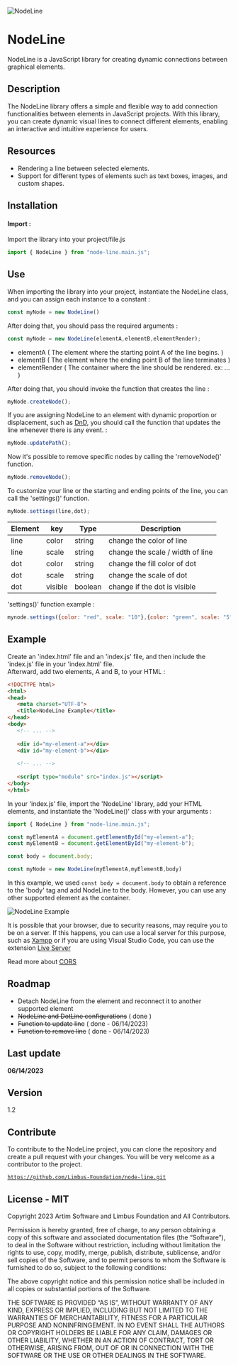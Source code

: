 ![NodeLine](https://github.com/user-attachments/assets/372fc5ef-cbc3-459b-b078-5f4c826a69cf)

# NodeLine

NodeLine is a JavaScript library for creating dynamic connections between graphical elements.

## Description

The NodeLine library offers a simple and flexible way to add connection functionalities between elements in JavaScript projects. With this library, you can create dynamic visual lines to connect different elements, enabling an interactive and intuitive experience for users.

## Resources

- Rendering a line between selected elements.
- Support for different types of elements such as text boxes, images, and custom shapes.

## Installation 

#### Import :

Import the library into your project/file.js

```javascript 
import { NodeLine } from "node-line.main.js";
```

## Use 

When importing the library into your project, instantiate the NodeLine class, and you can assign each instance to a constant : 

```javascript
const myNode = new NodeLine()
```
After doing that, you should pass the required arguments :
 
  ```javascript
const myNode = new NodeLine(elementA,elementB,elementRender);
```
 
 - elementA ( The element where the starting point A of the line begins. )
 - elementB ( The element where the ending point B of the line terminates )
 - elementRender ( The container where the line should be rendered. ex: <body>... )
 
After doing that, you should invoke the function that creates the line :

 ```javascript
 myNode.createNode();
```

If you are assigning NodeLine to an element with dynamic proportion or displacement, such as [DnD](https://pt.wikipedia.org/wiki/Drag-and-drop), you should call the function that updates the line whenever there is any event. : 

 ```javascript
 myNode.updatePath();
```

Now it's possible to remove specific nodes by calling the 'removeNode()' function.

 ```javascript
 myNode.removeNode();
```

To customize your line or the starting and ending points of the line, you can call the 'settings()' function.

 ```javascript
 myNode.settings(line,dot);
```

| Element | key | Type | Description |
|----------|----------|----------|----------|
| line  | color  | string  | change the color of line  |
| line  | scale  | string  | change the scale / width of line  |
| dot  | color  | string  | change the fill color of dot  |
| dot  | scale  | string  | change the scale of dot  |
| dot | visible | boolean | change if the dot is visible

'settings()' function example : 

 ```javascript
mynode.settings({color: "red", scale: "10"},{color: "green", scale: "5",visible: false})
```
## Example 

Create an 'index.html' file and an 'index.js' file, and then include the 'index.js' file in your 'index.html' file.
<br>
Afterward, add two elements, A and B, to your HTML : 

 ```html
<!DOCTYPE html>
<html>
<head>
    <meta charset="UTF-8">
    <title>NodeLine Example</title>
</head>
<body>
    <!-- ... -->
    
    <div id="my-element-a"></div>
    <div id="my-element-b"></div>
    
    <!-- ... -->
    
    <script type="module" src="index.js"></script>
</body>
</html>

```

In your 'index.js' file, import the 'NodeLine' library, add your HTML elements, and instantiate the 'NodeLine()' class with your arguments : 

 ```javascript
 import { NodeLine } from "node-line.main.js";
 
 const myElementA = document.getElementById("my-element-a");
 const myElementB = document.getElementById("my-element-b");
 
 const body = document.body;
 
 const myNode = new NodeLine(myElementA,myElementB,body)
```

In this example, we used <code>const body = document.body</code> to obtain a reference to the 'body' tag and add NodeLine to the body. However, you can use any other supported element as the container.

![NodeLine Example](https://ik.imagekit.io/artim/artim-web/screely-1686743594181.png?updatedAt=1686743700281)

It is possible that your browser, due to security reasons, may require you to be on a server. If this happens, you can use a local server for this purpose, such as [Xampp](https://www.apachefriends.org/pt_br/download.html)
 or if you are using Visual Studio Code, you can use the extension [Live Server](https://marketplace.visualstudio.com/items?itemName=ritwickdey.LiveServer)

Read more about [CORS](https://en.wikipedia.org/wiki/Cross-origin_resource_sharing)

## Roadmap 

- Detach NodeLine from the element and reconnect it to another supported element
- ~~NodeLine and DotLine configurations~~ ( done )
- ~~Function to update line~~ ( done - 06/14/2023)
- ~~Function to remove line~~ ( done - 06/14/2023)

## Last update 

<b>06/14/2023</b>

## Version 

1.2

## Contribute 

To contribute to the NodeLine project, you can clone the repository and create a pull request with your changes. You will be very welcome as a contributor to the project.

<code>https://github.com/Limbus-Foundation/node-line.git</code>

## License - MIT

Copyright 2023 Artim Software and Limbus Foundation and All Contributors.

Permission is hereby granted, free of charge, to any person obtaining a copy of this software and associated documentation files (the “Software”), to deal in the Software without restriction, including without limitation the rights to use, copy, modify, merge, publish, distribute, sublicense, and/or sell copies of the Software, and to permit persons to whom the Software is furnished to do so, subject to the following conditions:

The above copyright notice and this permission notice shall be included in all copies or substantial portions of the Software.

THE SOFTWARE IS PROVIDED “AS IS”, WITHOUT WARRANTY OF ANY KIND, EXPRESS OR IMPLIED, INCLUDING BUT NOT LIMITED TO THE WARRANTIES OF MERCHANTABILITY, FITNESS FOR A PARTICULAR PURPOSE AND NONINFRINGEMENT. IN NO EVENT SHALL THE AUTHORS OR COPYRIGHT HOLDERS BE LIABLE FOR ANY CLAIM, DAMAGES OR OTHER LIABILITY, WHETHER IN AN ACTION OF CONTRACT, TORT OR OTHERWISE, ARISING FROM, OUT OF OR IN CONNECTION WITH THE SOFTWARE OR THE USE OR OTHER DEALINGS IN THE SOFTWARE.

